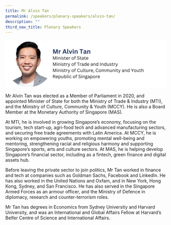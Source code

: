 ```yaml
---
title: Mr Alvin Tan
permalink: /speakers/plenary-speakers/alvin-tan/
description: ""
third_nav_title: Plenary Speakers
---
```

<div style="display: flex; flex-wrap: wrap;">
  <div style="flex-basis: 100%; max-width: 100%;">
    <img alt="track speakers 1" src="/images/SpeakersPhoto/alvintanv0.png">
  </div>
</div>

Mr Alvin Tan was elected as a Member of Parliament in 2020, and appointed Minister of State for both the Ministry of Trade &amp; Industry (MTI), and the Ministry of Culture, Community &amp; Youth (MCCY). He is also a Board Member at the Monetary Authority of Singapore (MAS).

At MTI, he is involved in growing Singapore’s economy, focusing on the tourism, tech start-up, agri-food tech and advanced manufacturing sectors, and securing free trade agreements with Latin America. At MCCY, he is working on empowering youths, promoting mental well-being and mentoring, strengthening racial and religious harmony and supporting Singapore’s sports, arts and culture sectors. At MAS, he is helping develop Singapore’s financial sector, including as a fintech, green finance and digital assets hub.

Before leaving the private sector to join politics, Mr Tan worked in finance and tech at companies such as Goldman Sachs, Facebook and LinkedIn. He has also worked in the United Nations and Oxfam, and in New York, Hong Kong, Sydney, and San Francisco. He has also served in the Singapore Armed Forces as an armour officer, and the Ministry of Defence in diplomacy, research and counter-terrorism roles.

Mr Tan has degrees in Economics from Sydney University and Harvard University, and was an International and Global Affairs Fellow at Harvard’s Belfer Centre of Science and International Affairs.
